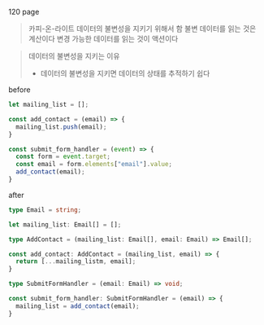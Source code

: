 120 page

> 카피-온-라이트
> 데이터의 불변성을 지키기 위해서 함
> 불변 데이터를 읽는 것은 계산이다
> 변경 가능한 데이터를 읽는 것이 액션이다

> 데이터의 불변성을 지키는 이유
> - 데이터의 불변성을 지키면 데이터의 상태를 추적하기 쉽다

before
```typescript
let mailing_list = [];

const add_contact = (email) => {
  mailing_list.push(email);
}

const submit_form_handler = (event) => {
  const form = event.target;
  const email = form.elements["email"].value;
  add_contact(email);
}
```

after
```typescript
type Email = string;

let mailing_list: Email[] = [];

type AddContact = (mailing_list: Email[], email: Email) => Email[];

const add_contact: AddContact = (mailing_list, email) => {
  return [...mailing_listm, email];
}

type SubmitFormHandler = (email: Email) => void;

const submit_form_handler: SubmitFormHandler = (email) => {
  mailing_list = add_contact(email);
}
```


